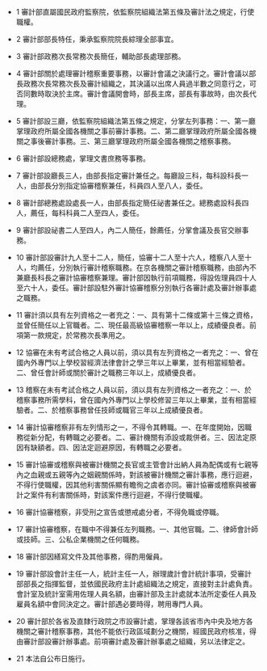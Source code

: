 * 1 審計部直屬國民政府監察院，依監察院組織法第五條及審計法之規定，行使職權。

* 2 審計部部長特任，秉承監察院院長綜理全部事宜。

* 3 審計部政務次長常務次長簡任，輔助部長處理部務。

* 4 審計部關於處理審計稽察重要事務，以審計會議之決議行之。審計會議以部長政務次長常務次長及審計組織之，其決議以出席人員過半數之同意行之，可否同數時取決於主席。審計會議開會時，部長主席，部長有事故時，由次長代理。

* 5 審計部設三廳，依監察院組織法第五條之規定，分掌左列事務：一、第一廳掌理政府所屬全國各機關之事前審計事務。二、第二廳掌理政府所屬全國各機關之事後審計事務。三、第三廳掌理政府所屬全國各機關之稽察事務。

* 6 審計部設總務處，掌理文書庶務等事務。

* 7 審計部設廳長三人，由部長指定審計兼任之。每廳設三科，每科設科長一人，由部長分別指定協審稽察兼任，科員四人至八人，委任。

* 8 審計部總務處設處長一人，由部長指定簡任祕書兼任之。總務處設科長四人，薦任，每科科員二人至四人，委任。

* 9 審計部設祕書二人至四人，內二人簡任，餘薦任，分掌會議及長官交辦事務。

* 10 審計部設審計九人至十二人，簡任，協審十二人至十六人，稽察八人至十人，均薦任，分別執行審計稽察職務。在京各機關之審計稽察職務，由部內不兼廳長科長之審計協審稽察兼理。審計部因執行前項職務，得設佐理員四十人至六十人，委任。審計部設駐外審計協審稽察分別執行各審計處及審計辦事處之職務。

* 11 審計須以具有左列資格之一者充之：一、具有第十二條或第十三條之資格，並曾任簡任以上官職者。二、現任最高級協審稽察一年以上，成績優良者。前項第一款規定，於常務次長準用之。

* 12 協審在未有考試合格之人員以前，須以具有左列資格之一者充之：一、曾在國內外專門以上學校習經濟法律會計之學三年以上畢業，並有相當經驗者。二、曾任會計師或關於審計之職務三年以上，成績優良者。

* 13 稽察在未有考試合格之人員以前，須以具有左列資格之一者充之：一、於稽察事務所需學科，曾在國內外專門以上學校修習三年以上畢業，並有相當經驗者。二、於稽察事務曾任技師或職官三年以上成績優良者。

* 14 審計協審稽察非有左列情形之一，不得令其轉職。一、在年度開始，因職務從新分配，有轉職之必要者。二、審計機關有添設或裁併者。三、因法定原因有缺額者。四、因法定迴避原因，有轉職之必要者。

* 15 審計協審或稽察與被審計機關之長官或主管會計出納人員為配偶或有七親等內之血親或五親等內之姻親關係時，對該被審計機關之審計事務，應行迴避，不得行使職權，因其他利害關係顯有瞻徇之虞者亦同。審計協審或稽察與被審計之案件有利害關係時，對該案件應行迴避，不得行使職權。

* 16 審計協審稽察，非受刑之宣告或懲戒處分者，不得免職或停職。

* 17 審計協審稽察，在職中不得兼任左列職務。一、其他官職。二、律師會計師或技師。三、公私企業機關之任何職務。

* 18 審計部因繕寫文件及其他事務，得酌用僱員。

* 19 審計部設會計主任一人，統計主任一人，辦理歲計會計統計事項，受審計部部長之指揮監督，並依國民政府主計處組織法之規定，直接對主計處負責。會計室及統計室需用佐理人員名額，由審計部及主計處就本法所定委任人員及雇員名額中會同決定之。審計部遇必要時得，聘用專門人員。

* 20 審計部於各省及直隸行政院之市設審計處，掌理各該省市內中央及地方各機關之審計稽察事務，其他不能依行政區域劃分之機關，經國民政府核准，得由審計部設審計辦事處。前項審計處及審計辦事處之組織，另以法律定之。

* 21 本法自公布日施行。

